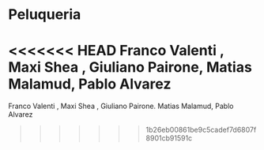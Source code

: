 # Peluqueria
<<<<<<< HEAD
Franco Valenti , Maxi Shea , Giuliano Pairone, Matias Malamud, Pablo Alvarez
=======
Franco Valenti , Maxi Shea , Giuliano Pairone. Matias Malamud, Pablo Alvarez
>>>>>>> 1b26eb00861be9c5cadef7d6807f8901cb91591c
